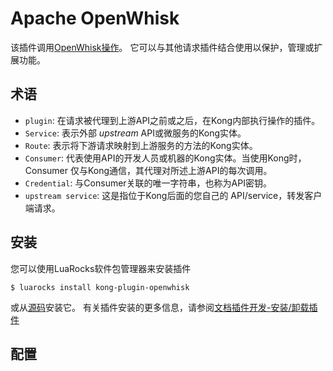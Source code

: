 # Apache OpenWhisk

该插件调用[OpenWhisk操作](https://github.com/openwhisk/openwhisk/blob/master/docs/actions.md)。
它可以与其他请求插件结合使用以保护，管理或扩展功能。

## 术语

- `plugin`: 在请求被代理到上游API之前或之后，在Kong内部执行操作的插件。
- `Service`: 表示外部 *upstream* API或微服务的Kong实体。
- `Route`: 表示将下游请求映射到上游服务的方法的Kong实体。
- `Consumer`: 代表使用API的开发人员或机器的Kong实体。当使用Kong时，Consumer 仅与Kong通信，其代理对所述上游API的每次调用。
- `Credential`: 与Consumer关联的唯一字符串，也称为API密钥。
- `upstream service`: 这是指位于Kong后面的您自己的 API/service，转发客户端请求。


## 安装

您可以使用LuaRocks软件包管理器来安装插件
```
$ luarocks install kong-plugin-openwhisk
```

或从[源码](https://github.com/Kong/kong-plugin-openwhisk)安装它。
有关插件安装的更多信息，请参阅[文档插件开发-安装/卸载插件](https://docs.konghq.com/latest/plugin-development/distribution/)


## 配置